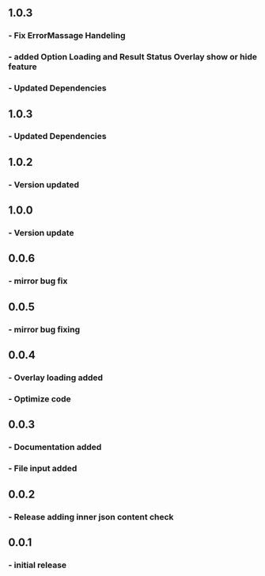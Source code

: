 ## 1.0.3

### - Fix ErrorMassage Handeling
### - added Option Loading and Result Status Overlay show or hide feature
### - Updated Dependencies

## 1.0.3

### - Updated Dependencies

## 1.0.2

### - Version updated

## 1.0.0

### - Version update

## 0.0.6

### - mirror bug fix

## 0.0.5

### - mirror bug fixing

## 0.0.4

### - Overlay loading added

### - Optimize code

## 0.0.3

### - Documentation added

### - File input added

## 0.0.2

### - Release adding inner json content check

## 0.0.1

### - initial release
